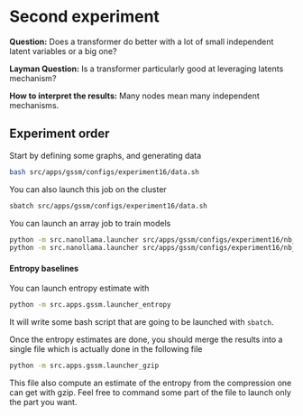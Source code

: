 # Second experiment

**Question:**
Does a transformer do better with a lot of small independent latent variables or a big one?

**Layman Question:**
Is a transformer particularly good at leveraging latents mechanism?

**How to interpret the results:**
Many nodes mean many independent mechanisms.

## Experiment order
Start by defining some graphs, and generating data
```bash
bash src/apps/gssm/configs/experiment16/data.sh
```
You can also launch this job on the cluster
```bash
sbatch src/apps/gssm/configs/experiment16/data.sh
```

You can launch an array job to train models
```bash
python -m src.nanollama.launcher src/apps/gssm/configs/experiment16/nb_data.yaml
python -m src.nanollama.launcher src/apps/gssm/configs/experiment16/nb_params.yaml
```

#### Entropy baselines
You can launch entropy estimate with 
```bash
python -m src.apps.gssm.launcher_entropy
```
It will write some bash script that are going to be launched with `sbatch`.

Once the entropy estimates are done, you should merge the results into a single file which is actually done in the following file
```bash
python -m src.apps.gssm.launcher_gzip
```
This file also compute an estimate of the entropy from the compression one can get with gzip.
Feel free to command some part of the file to launch only the part you want.
